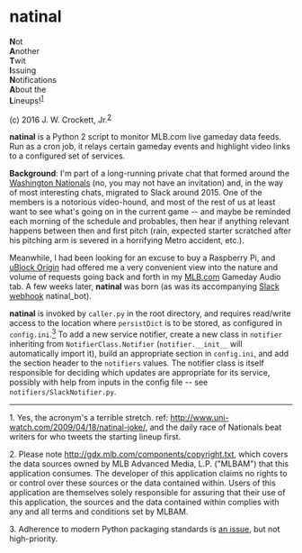 # natinal

**N**ot  
**A**nother  
**T**wit  
**I**ssuing  
**N**otifications  
**A**bout the  
**L**ineups!<sup><a href="#footnote1">1</a></sup>

(c) 2016 J. W. Crockett, Jr.<sup><a href="#footnote2">2</a></sup>

**natinal** is a Python 2 script to monitor MLB.com live gameday data feeds.  Run as a cron job, it relays certain gameday events and highlight video links to a configured set of services.

**Background**: I'm part of a long-running private chat that formed around the [Washington Nationals](http://nationals.com) (no, you may
not have an invitation) and, in the way of most interesting chats, migrated to Slack around 2015.
One of the members is a notorious video-hound, and most of the rest of us at least want to see what's
going on in the current game -- and maybe be reminded each morning of the schedule and probables,
then hear if anything relevant happens between then and first pitch (rain, expected starter scratched
after his pitching arm is severed in a horrifying Metro accident, etc.).

Meanwhile, I had been looking for an excuse to buy a Raspberry Pi, and [uBlock Origin](https://github.com/gorhill/uBlock) had
offered me a very convenient view into the nature and volume of requests going back and forth in my [MLB.com](http://mlb.com) Gameday 
Audio tab.  A few weeks later, **natinal** was born (as was its accompanying [Slack webhook](https://api.slack.com/incoming-webhooks) natinal_bot).

**natinal** is invoked by `caller.py` in the root directory, and requires read/write access to the location where `persistDict` is to be stored, as configured in `config.ini`.<a href="#footnote3"><sup>3</sup></a>  To add a new service notifier, create a new class in `notifier` inheriting from `NotifierClass.Notifier` (`notifier.__init__` will automatically import it), build an appropriate section in `config.ini`, and add the section header to the `notifiers` values.  The notifier class is itself responsible for deciding which updates are appropriate for its service, possibly with help from inputs in the config file -- see `notifiers/SlackNotifier.py`.

----
<a name="footnote1"/>1. Yes, the acronym's a terrible stretch. ref: http://www.uni-watch.com/2009/04/18/natinal-joke/, and 
the daily race of Nationals beat writers for who tweets the starting lineup first.

<a name="footnote2"/>2. Please note http://gdx.mlb.com/components/copyright.txt, which covers the data sources owned by MLB Advanced Media, L.P. ("MLBAM") that this application consumes. The developer of this application claims no rights to or control over these sources or the data contained within. Users of this application are themselves solely responsible for assuring that their use of this application, the sources and the data contained within complies with any and all terms and conditions set by MLBAM.</small>

<a name="footnote3"/>3. Adherence to modern Python packaging standards is [an issue](https://github.com/joshcvt/natinal/issues/1), but not high-priority.
